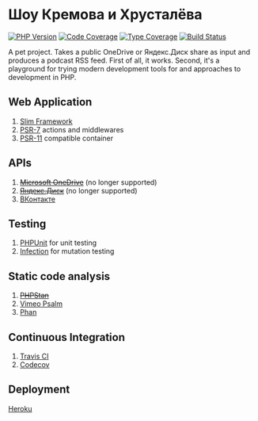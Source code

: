 # Шоу Кремова и Хрусталёва

[![PHP Version](https://img.shields.io/badge/php-%5E7.4-blue.svg)](https://packagist.org/packages/morozov/kih)
[![Code Coverage](https://codecov.io/gh/morozov/kih/branch/master/graph/badge.svg)](https://codecov.io/gh/morozov/kih)
[![Type Coverage](https://shepherd.dev/github/morozov/kih/coverage.svg)](https://shepherd.dev/github/morozov/kih)
[![Build Status](https://travis-ci.org/morozov/kih.png)](https://travis-ci.org/morozov/kih)

A pet project. Takes a public OneDrive or Яндекс.Диск share as input and produces a podcast RSS feed. First of all, it works. Second, it's a playground for trying modern development tools for and approaches to development in PHP.

## Web Application

1. [Slim Framework](https://www.slimframework.com/)
2. [PSR-7](http://www.php-fig.org/psr/psr-7/) actions and middlewares
3. [PSR-11](http://www.php-fig.org/psr/psr-11/) compatible container

## APIs

1. ~~[Microsoft OneDrive](https://dev.onedrive.com/)~~ (no longer supported)
2. ~~[Яндекс.Диск](https://tech.yandex.com/disk/)~~ (no longer supported)
3. [ВКонтакте](https://vk.com/dev/manuals)

## Testing

1. [PHPUnit](https://phpunit.de/) for unit testing
2. [Infection](https://infection.github.io/) for mutation testing

## Static code analysis

1. ~~[PHPStan](https://github.com/phpstan/phpstan)~~
2. [Vimeo Psalm](https://getpsalm.org/)
3. [Phan](https://github.com/phan/phan)

## Continuous Integration

1. [Travis CI](https://travis-ci.org/morozov/kih)
2. [Codecov](https://codecov.io/gh/morozov/kih)

## Deployment

[Heroku](https://devcenter.heroku.com/categories/php)
